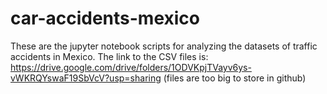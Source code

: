 # car-accidents-mexico

These are the jupyter notebook scripts for analyzing the datasets of traffic accidents in Mexico.
The link to the CSV files is: https://drive.google.com/drive/folders/1ODVKpjTVayv6ys-vWKRQYswaF19SbVcV?usp=sharing (files are too big to store in github)
